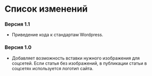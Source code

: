 # Список изменений

### Версия 1.1

* Приведение кода к стандартам Wordpress.

### Версия 1.0

* Добавляет возможность вставки нужного изображения для соцсетей. Если статья без изображений, в публикации статьи в соцсетях используется логотип сайта.
